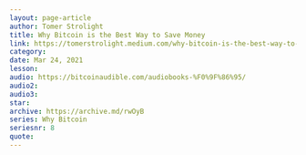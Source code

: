 ```yaml
---
layout: page-article
author: Tomer Strolight
title: Why Bitcoin is the Best Way to Save Money
link: https://tomerstrolight.medium.com/why-bitcoin-is-the-best-way-to-save-money-73f00efe5579
category: 
date: Mar 24, 2021
lesson: 
audio: https://bitcoinaudible.com/audiobooks-%F0%9F%86%95/
audio2: 
audio3: 
star: 
archive: https://archive.md/rwOyB
series: Why Bitcoin
seriesnr: 8
quote: 
---
```

